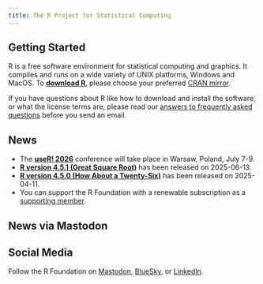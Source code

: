 ```yaml
---
title: The R Project for Statistical Computing
---
```


## Getting Started

R is a free software environment for statistical computing and graphics. It compiles and runs on a wide variety of UNIX platforms, Windows and MacOS. To **[download R](https://cran.r-project.org/mirrors.html)**, please choose your preferred [CRAN mirror](https://cran.r-project.org/mirrors.html).

If you have questions about R like how to download and install the software, or what the license terms are, please read our [answers to frequently asked questions](https://cran.R-project.org/faqs.html) before you send an email.

## News

-   The [**useR! 2026**](https://user2026.r-project.org) conference will take place in Warsaw, Poland, July 7-9.
-   [**R version 4.5.1 (Great Square Root)**](https://cran.r-project.org/src/base/R-4)
    has been released on 2025-06-13.
-   [**R version 4.5.0 (How About a Twenty-Six)**](https://cran.r-project.org/src/base/R-4)
    has been released on 2025-04-11. 
- You can support the R Foundation with a renewable subscription as a
  [supporting member](https://www.r-project.org/foundation/donations.html).

## News via Mastodon

<!--
Mastodon widget from https://gitlab.com/idotj/mastodon-embed-feed-timeline
Files mastodon-feed-timeline.css and mastodon-feed-timeline.js are from this source
-->

<link rel="stylesheet" href="mastodon-timeline.css" />
<script src="mastodon-timeline.js"></script>

<link rel="stylesheet" href="mastodon-timeline.css" />
<script src="mastodon-timeline.js"></script>
<div class="mt-timeline">
  <div id="mt-body" class="mt-body" role="feed">
    <div class="loading-spinner"></div>
  </div>
</div>

## Social Media

<!-- rel="me" required to verify on Mastodon -->
Follow the R Foundation on <a rel="me" href="https://fosstodon.org/@R_Foundation">Mastodon</a>, <a href="https://bsky.app/profile/r-foundation.bsky.social">BlueSky</a>, or <a href="https://www.linkedin.com/company/the-r-foundation-for-statistical-computing">LinkedIn</a>.

